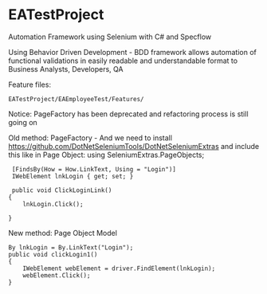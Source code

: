 # EATestProject

Automation Framework using Selenium with C# and Specflow 

Using Behavior Driven Development - BDD framework allows automation of functional validations in easily readable and understandable format to Business Analysts, Developers, QA

Feature files:
```
EATestProject/EAEmployeeTest/Features/
```

Notice: PageFactory has been deprecated and refactoring process is still going on 

Old method: PageFactory - And we need to install https://github.com/DotNetSeleniumTools/DotNetSeleniumExtras and include this like in Page Object: using SeleniumExtras.PageObjects; 
```
 [FindsBy(How = How.LinkText, Using = "Login")]
 IWebElement lnkLogin { get; set; }
 
 public void ClickLoginLink()
{
    lnkLogin.Click();

}
```
New method: Page Object Model 
```
By lnkLogin = By.LinkText("Login");
public void clickLogin1()
{
    IWebElement webElement = driver.FindElement(lnkLogin);
    webElement.Click();
}
```
